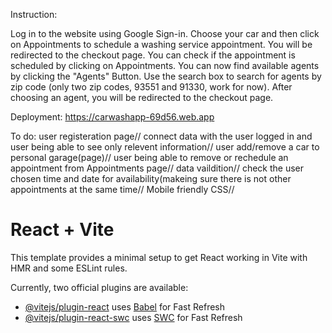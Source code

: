 Instruction:

Log in to the website using Google Sign-in.
Choose your car and then click on Appointments to schedule a washing service appointment.
You will be redirected to the checkout page.
You can check if the appointment is scheduled by clicking on Appointments.
You can now find available agents by clicking the "Agents" Button.
Use the search box to search for agents by zip code (only two zip codes, 93551 and 91330, work for now).
After choosing an agent, you will be redirected to the checkout page.

Deployment:
https://carwashapp-69d56.web.app

To do:
user registeration page//
connect data with the user logged in and user being able to see only relevent information//
user add/remove a car to personal garage(page)//
user being able to remove or rechedule an appointment from Appointments page//
data vaildition//
check the user chosen time and date for availability(makeing sure there is not other appointments at the same time//
Mobile friendly CSS//

# React + Vite

This template provides a minimal setup to get React working in Vite with HMR and some ESLint rules.

Currently, two official plugins are available:

- [@vitejs/plugin-react](https://github.com/vitejs/vite-plugin-react/blob/main/packages/plugin-react/README.md) uses [Babel](https://babeljs.io/) for Fast Refresh
- [@vitejs/plugin-react-swc](https://github.com/vitejs/vite-plugin-react-swc) uses [SWC](https://swc.rs/) for Fast Refresh
